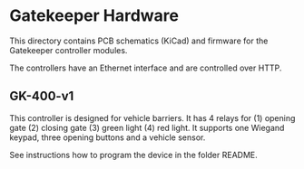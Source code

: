 # Gatekeeper Hardware

This directory contains PCB schematics (KiCad) and firmware for the Gatekeeper controller modules.

The controllers have an Ethernet interface and are controlled over HTTP.

## GK-400-v1

This controller is designed for vehicle barriers. It has 4 relays for (1) opening gate (2) closing gate (3) green light (4) red light. It supports one Wiegand keypad, three opening buttons and a vehicle sensor.

See instructions how to program the device in the folder README.
